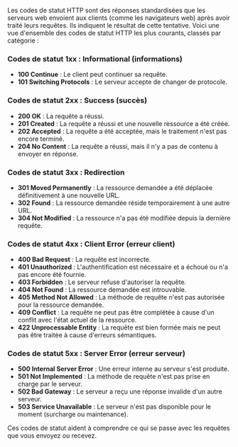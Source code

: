 Les codes de statut HTTP sont des réponses standardisées que les serveurs web envoient aux clients (comme les navigateurs web) après avoir traité leurs requêtes. Ils indiquent le résultat de cette tentative. Voici une vue d'ensemble des codes de statut HTTP les plus courants, classés par catégorie :

### Codes de statut 1xx : Informational (informations)
- **100 Continue** : Le client peut continuer sa requête.
- **101 Switching Protocols** : Le serveur accepte de changer de protocole.

### Codes de statut 2xx : Success (succès)
- **200 OK** : La requête a réussi.
- **201 Created** : La requête a réussi et une nouvelle ressource a été créée.
- **202 Accepted** : La requête a été acceptée, mais le traitement n'est pas encore terminé.
- **204 No Content** : La requête a réussi, mais il n'y a pas de contenu à envoyer en réponse.

### Codes de statut 3xx : Redirection
- **301 Moved Permanently** : La ressource demandée a été déplacée définitivement à une nouvelle URL.
- **302 Found** : La ressource demandée réside temporairement à une autre URL.
- **304 Not Modified** : La ressource n'a pas été modifiée depuis la dernière requête.

### Codes de statut 4xx : Client Error (erreur client)
- **400 Bad Request** : La requête est incorrecte.
- **401 Unauthorized** : L'authentification est nécessaire et a échoué ou n'a pas encore été fournie.
- **403 Forbidden** : Le serveur refuse d'autoriser la requête.
- **404 Not Found** : La ressource demandée est introuvable.
- **405 Method Not Allowed** : La méthode de requête n'est pas autorisée pour la ressource demandée.
- **409 Conflict** : La requête ne peut pas être complétée à cause d'un conflit avec l'état actuel de la ressource.
- **422 Unprocessable Entity** : La requête est bien formée mais ne peut pas être traitée à cause d'erreurs sémantiques.

### Codes de statut 5xx : Server Error (erreur serveur)
- **500 Internal Server Error** : Une erreur interne au serveur s'est produite.
- **501 Not Implemented** : La méthode de requête n'est pas prise en charge par le serveur.
- **502 Bad Gateway** : Le serveur a reçu une réponse invalide d'un autre serveur.
- **503 Service Unavailable** : Le serveur n'est pas disponible pour le moment (surcharge ou maintenance).

Ces codes de statut aident à comprendre ce qui se passe avec les requêtes que vous envoyez ou recevez.



